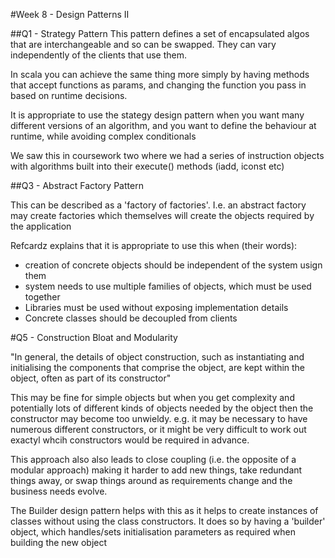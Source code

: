 #Week 8 - Design Patterns II

##Q1 - Strategy Pattern
This pattern defines a set of encapsulated algos that are interchangeable and so can be swapped.  They can vary independently of the clients that use them.

In scala you can achieve the same thing more simply by having methods that accept functions as params, and changing the function
 you pass in based on runtime decisions.

It is appropriate to use the stategy design pattern when you want many different versions of an algorithm, and you want to define the behaviour at runtime, while avoiding complex conditionals

We saw this in coursework two where we had a series of instruction objects with algorithms built into their execute() methods (iadd, iconst etc)


##Q3 - Abstract Factory Pattern

This can be described as a 'factory of factories'.  I.e. an abstract factory may create factories which themselves will create the objects required by the application

Refcardz explains that it is appropriate to use this when (their words):
 - creation of concrete objects should be independent of the system usign them
 - system needs to use multiple families of objects, which must be used together
 - Libraries must be used without exposing implementation details
 - Concrete classes should be decoupled from clients

#Q5 - Construction Bloat and Modularity

"In general, the details of object construction, such as instantiating and initialising the components that comprise the object,
are kept within the object, often as part of its constructor"

This may be fine for simple objects but when you get complexity and potentially lots of different kinds of objects needed by the object
then the constructor may become too unwieldy.  e.g. it may be necessary to have numerous different constructors, or it might be very difficult
to work out exactyl whcih constructors would be required in advance.

This approach also also leads to close coupling (i.e. the opposite of a modular approach) making it harder to add new things,
take redundant things away, or swap things around as requirements change and the business needs evolve.

The Builder design pattern helps with this as it helps to create instances of classes without using the class constructors.
It does so by having a 'builder' object, which handles/sets initialisation parameters as required when building the new object


